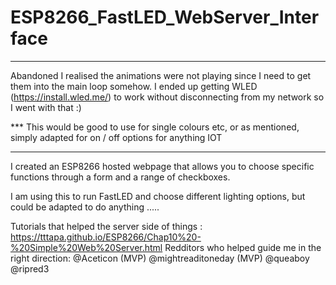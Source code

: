# ESP8266_FastLED_WebServer_Interface

***********************************************************************************************
Abandoned I realised the animations were not playing since I need to get them into the main loop somehow. I ended up getting WLED (https://install.wled.me/) to work without disconnecting from my network so I went with that :)

*** This would be good to use for single colours etc, or as mentioned, simply adapted for on / off options for anything IOT 
*********************************************************************************


I created an ESP8266 hosted webpage that allows you to choose specific functions through a form and a range of checkboxes.

I am using this to run FastLED and choose different lighting options, but could be adapted to do anything .....

Tutorials that helped the server side of things : https://tttapa.github.io/ESP8266/Chap10%20-%20Simple%20Web%20Server.html
Redditors who helped guide me in the right direction:
@Aceticon (MVP)
@mightreaditoneday (MVP)
@queaboy
@ripred3
